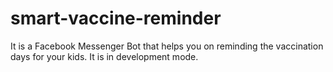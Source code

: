 # smart-vaccine-reminder
It is a Facebook Messenger Bot that helps you on reminding the vaccination days for your kids. It is in development mode.
